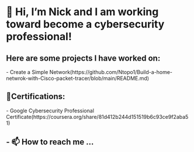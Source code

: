 <h1> 👋 Hi, I’m Nick and I am working toward become a cybersecurity professional!</h1>
<h2>Here are some projects I have worked on:</h2>
- Create a Simple Network(https://github.com/Ntopo1/Build-a-home-netwrok-with-Cisco-packet-tracer/blob/main/README.md)
<h2>📃Certifications:</h2>
- Google Cybersecurity Professional Certificate(https://coursera.org/share/81d412b244d151519b6c93ce9f2aba51)
  
<h2>- 📫 How to reach me ...<h2>

<!---
Ntopo1/Ntopo1 is a ✨ special ✨ repository because its `README.md` (this file) appears on your GitHub profile.
You can click the Preview link to take a look at your changes.
--->
